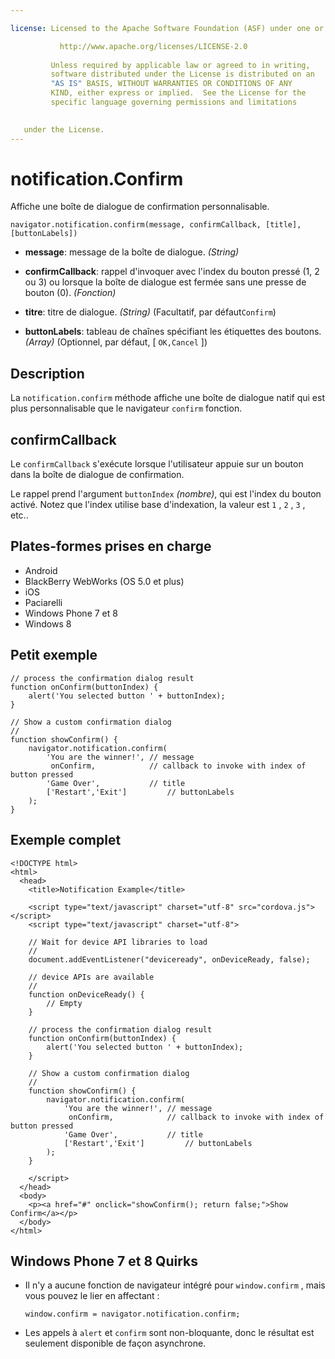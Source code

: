 ```yaml
---

license: Licensed to the Apache Software Foundation (ASF) under one or more contributor license agreements. See the NOTICE file distributed with this work for additional information regarding copyright ownership. The ASF licenses this file to you under the Apache License, Version 2.0 (the "License"); you may not use this file except in compliance with the License. You may obtain a copy of the License at

           http://www.apache.org/licenses/LICENSE-2.0
    
         Unless required by applicable law or agreed to in writing,
         software distributed under the License is distributed on an
         "AS IS" BASIS, WITHOUT WARRANTIES OR CONDITIONS OF ANY
         KIND, either express or implied.  See the License for the
         specific language governing permissions and limitations
    

   under the License.
---
```


# notification.Confirm

Affiche une boîte de dialogue de confirmation personnalisable.

    navigator.notification.confirm(message, confirmCallback, [title], [buttonLabels])
    

*   **message**: message de la boîte de dialogue. *(String)*

*   **confirmCallback**: rappel d'invoquer avec l'index du bouton pressé (1, 2 ou 3) ou lorsque la boîte de dialogue est fermée sans une presse de bouton (0). *(Fonction)*

*   **titre**: titre de dialogue. *(String)* (Facultatif, par défaut`Confirm`)

*   **buttonLabels**: tableau de chaînes spécifiant les étiquettes des boutons. *(Array)* (Optionnel, par défaut, [ `OK,Cancel` ])

## Description

La `notification.confirm` méthode affiche une boîte de dialogue natif qui est plus personnalisable que le navigateur `confirm` fonction.

## confirmCallback

Le `confirmCallback` s'exécute lorsque l'utilisateur appuie sur un bouton dans la boîte de dialogue de confirmation.

Le rappel prend l'argument `buttonIndex` *(nombre)*, qui est l'index du bouton activé. Notez que l'index utilise base d'indexation, la valeur est `1` , `2` , `3` , etc..

## Plates-formes prises en charge

*   Android
*   BlackBerry WebWorks (OS 5.0 et plus)
*   iOS
*   Paciarelli
*   Windows Phone 7 et 8
*   Windows 8

## Petit exemple

    // process the confirmation dialog result
    function onConfirm(buttonIndex) {
        alert('You selected button ' + buttonIndex);
    }
    
    // Show a custom confirmation dialog
    //
    function showConfirm() {
        navigator.notification.confirm(
            'You are the winner!', // message
             onConfirm,            // callback to invoke with index of button pressed
            'Game Over',           // title
            ['Restart','Exit']         // buttonLabels
        );
    }
    

## Exemple complet

    <!DOCTYPE html>
    <html>
      <head>
        <title>Notification Example</title>
    
        <script type="text/javascript" charset="utf-8" src="cordova.js"></script>
        <script type="text/javascript" charset="utf-8">
    
        // Wait for device API libraries to load
        //
        document.addEventListener("deviceready", onDeviceReady, false);
    
        // device APIs are available
        //
        function onDeviceReady() {
            // Empty
        }
    
        // process the confirmation dialog result
        function onConfirm(buttonIndex) {
            alert('You selected button ' + buttonIndex);
        }
    
        // Show a custom confirmation dialog
        //
        function showConfirm() {
            navigator.notification.confirm(
                'You are the winner!', // message
                 onConfirm,            // callback to invoke with index of button pressed
                'Game Over',           // title
                ['Restart','Exit']         // buttonLabels
            );
        }
    
        </script>
      </head>
      <body>
        <p><a href="#" onclick="showConfirm(); return false;">Show Confirm</a></p>
      </body>
    </html>
    

## Windows Phone 7 et 8 Quirks

*   Il n'y a aucune fonction de navigateur intégré pour `window.confirm` , mais vous pouvez le lier en affectant :
    
        window.confirm = navigator.notification.confirm;
        

*   Les appels à `alert` et `confirm` sont non-bloquante, donc le résultat est seulement disponible de façon asynchrone.
